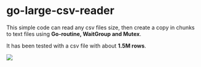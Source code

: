 # go-large-csv-reader

This simple code can read any csv files size, then create a copy in chunks to text files using **Go-routine, WaitGroup and Mutex**.

It has been tested with a csv file with about **1.5M rows**.

![](https://res.cloudinary.com/denj7z5ec/image/upload/v1681301214/ezgif.com-video-to-gif_2_qysl0a.gif)
